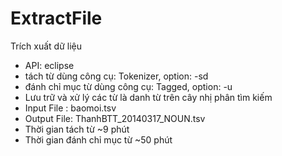 ExtractFile
===========

Trích xuất dữ liệu

+ API: eclipse
+ tách từ dùng công cụ: Tokenizer, option: -sd
+ đánh chỉ mục từ dùng công cụ: Tagged, option: -u
+ Lưu trữ và xử lý các từ là danh từ trên cây nhị phân tìm kiếm
+ Input File : baomoi.tsv
+ Output File: ThanhBTT_20140317_NOUN.tsv
+ Thời gian tách từ         ~9 phút
+ Thời gian đánh chỉ mục từ ~50 phút
